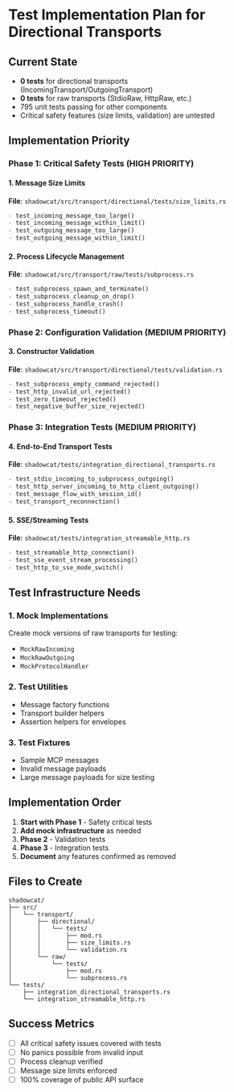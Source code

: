 # Test Implementation Plan for Directional Transports

## Current State
- **0 tests** for directional transports (IncomingTransport/OutgoingTransport)
- **0 tests** for raw transports (StdioRaw, HttpRaw, etc.)
- 795 unit tests passing for other components
- Critical safety features (size limits, validation) are untested

## Implementation Priority

### Phase 1: Critical Safety Tests (HIGH PRIORITY)

#### 1. Message Size Limits
**File**: `shadowcat/src/transport/directional/tests/size_limits.rs`
```rust
- test_incoming_message_too_large()
- test_incoming_message_within_limit()
- test_outgoing_message_too_large()
- test_outgoing_message_within_limit()
```

#### 2. Process Lifecycle Management  
**File**: `shadowcat/src/transport/raw/tests/subprocess.rs`
```rust
- test_subprocess_spawn_and_terminate()
- test_subprocess_cleanup_on_drop()
- test_subprocess_handle_crash()
- test_subprocess_timeout()
```

### Phase 2: Configuration Validation (MEDIUM PRIORITY)

#### 3. Constructor Validation
**File**: `shadowcat/src/transport/directional/tests/validation.rs`
```rust
- test_subprocess_empty_command_rejected()
- test_http_invalid_url_rejected()
- test_zero_timeout_rejected()
- test_negative_buffer_size_rejected()
```

### Phase 3: Integration Tests (MEDIUM PRIORITY)

#### 4. End-to-End Transport Tests
**File**: `shadowcat/tests/integration_directional_transports.rs`
```rust
- test_stdio_incoming_to_subprocess_outgoing()
- test_http_server_incoming_to_http_client_outgoing()
- test_message_flow_with_session_id()
- test_transport_reconnection()
```

#### 5. SSE/Streaming Tests
**File**: `shadowcat/tests/integration_streamable_http.rs`
```rust
- test_streamable_http_connection()
- test_sse_event_stream_processing()
- test_http_to_sse_mode_switch()
```

## Test Infrastructure Needs

### 1. Mock Implementations
Create mock versions of raw transports for testing:
- `MockRawIncoming`
- `MockRawOutgoing`
- `MockProtocolHandler`

### 2. Test Utilities
- Message factory functions
- Transport builder helpers
- Assertion helpers for envelopes

### 3. Test Fixtures
- Sample MCP messages
- Invalid message payloads
- Large message payloads for size testing

## Implementation Order

1. **Start with Phase 1** - Safety critical tests
2. **Add mock infrastructure** as needed
3. **Phase 2** - Validation tests
4. **Phase 3** - Integration tests
5. **Document** any features confirmed as removed

## Files to Create

```
shadowcat/
├── src/
│   └── transport/
│       ├── directional/
│       │   └── tests/
│       │       ├── mod.rs
│       │       ├── size_limits.rs
│       │       └── validation.rs
│       └── raw/
│           └── tests/
│               ├── mod.rs
│               └── subprocess.rs
└── tests/
    ├── integration_directional_transports.rs
    └── integration_streamable_http.rs
```

## Success Metrics
- [ ] All critical safety issues covered with tests
- [ ] No panics possible from invalid input
- [ ] Process cleanup verified
- [ ] Message size limits enforced
- [ ] 100% coverage of public API surface